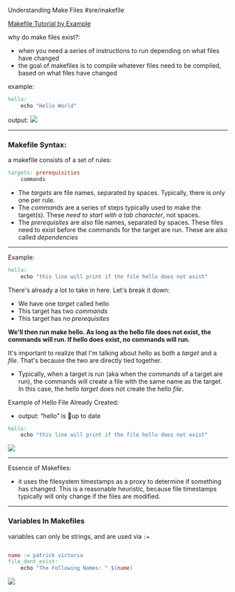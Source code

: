 Understanding Make Files
#sre/makefile

[Makefile Tutorial by Example](https://makefiletutorial.com/)

why do make files exist?:
- when you need a series of instructions to run depending on what files have changed
- the goal of makefiles is to compile whatever files need to be compiled, based on what files have changed

example:
```makefile
hello:
	echo "Hello World"
```

output:
![](Understanding%20Make%20Files/image.png)

---
### Makefile Syntax:

a makefile consists of a set of rules:
```makefile
targets: prerequisities
	commands
```

* The *targets* are file names, separated by spaces. Typically, there is only one per rule.
* The *commands* are a series of steps typically used to make the target(s). These *need to start with a tab character*, not spaces.
* The *prerequisites* are also file names, separated by spaces. These files need to exist before the commands for the target are run. These are also called *dependencies*
---
Example:
```makefile
hello: 
	echo "this line will print if the file hello does not exist"
```

There's already a lot to take in here. Let's break it down:
* We have one *target* called hello
* This target has two *commands*
* This target has no *prerequisites*

**We'll then run make hello. As long as the hello file does not exist, the commands will run. If hello does exist, no commands will run.**

It's important to realize that I'm talking about hello as both a *target* and a *file*. That's because the two are directly tied together.
- Typically, when a target is run (aka when the commands of a target are run), the commands will create a file with the same name as the target. In this case, the hello *target* does not create the hello *file*.

Example of Hello File Already Created: 
- output: “hello” is up to date 

```makefile
hello: 
	echo "this line will print if the file hello does not exist"
```

![](Understanding%20Make%20Files/image%202.png)

---
Essence of Makefiles:

- it uses the filesystem timestamps as a proxy to determine if something has changed. This is a reasonable heuristic, because file timestamps typically will only change if the files are modified.

---
### Variables In Makefiles

variables can only be strings, and are used via `:=` 
```makefile

name := patrick victoria
file_dont_exist:
	echo "The Following Names: " $(name)
```

![](Understanding%20Make%20Files/Screenshot%202025-01-26%20at%2011.23.35%E2%80%AFPM.png)
